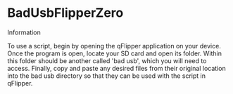 # BadUsbFlipperZero


Information

To use a script, begin by opening the qFlipper application on your device. Once the program is open, locate your SD card and open its folder. Within this folder should be another called 'bad usb', which you will need to access. Finally, copy and paste any desired files from their original location into the bad usb directory so that they can be used with the script in qFlipper.
